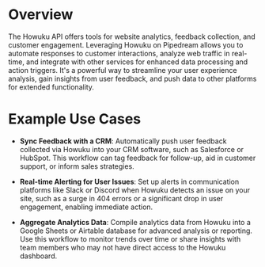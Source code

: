 # Overview

The Howuku API offers tools for website analytics, feedback collection, and customer engagement. Leveraging Howuku on Pipedream allows you to automate responses to customer interactions, analyze web traffic in real-time, and integrate with other services for enhanced data processing and action triggers. It's a powerful way to streamline your user experience analysis, gain insights from user feedback, and push data to other platforms for extended functionality.

# Example Use Cases

- **Sync Feedback with a CRM**: Automatically push user feedback collected via Howuku into your CRM software, such as Salesforce or HubSpot. This workflow can tag feedback for follow-up, aid in customer support, or inform sales strategies.

- **Real-time Alerting for User Issues**: Set up alerts in communication platforms like Slack or Discord when Howuku detects an issue on your site, such as a surge in 404 errors or a significant drop in user engagement, enabling immediate action.

- **Aggregate Analytics Data**: Compile analytics data from Howuku into a Google Sheets or Airtable database for advanced analysis or reporting. Use this workflow to monitor trends over time or share insights with team members who may not have direct access to the Howuku dashboard.
